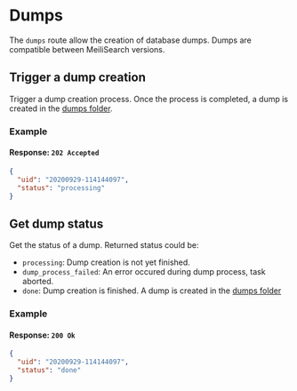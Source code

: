 # Dumps

The `dumps` route allow the creation of database dumps. Dumps are compatible between MeiliSearch versions.

## Trigger a dump creation

<RouteHighlighter method="POST" route="/dumps"/>

Trigger a dump creation process. Once the process is completed, a dump is created in the [dumps folder](/guides/advanced_guides/configuration.md#dumps-folder).

### Example

<code-samples id="post_dump_1" />

#### Response: `202 Accepted`

```json
{
  "uid": "20200929-114144097",
  "status": "processing"
}
```

## Get dump status

<RouteHighlighter method="GET" route="/dumps/:dump_uid/status"/>

Get the status of a dump.
Returned status could be:

- `processing`: Dump creation is not yet finished.
- `dump_process_failed`: An error occured during dump process, task aborted.
- `done`: Dump creation is finished. A dump is created in the [dumps folder](/guides/advanced_guides/configuration.md#dumps-folder)

### Example

<code-samples id="get_dump_status_1" />

#### Response: `200 Ok`

```json
{
  "uid": "20200929-114144097",
  "status": "done"
}
```
